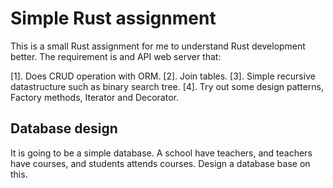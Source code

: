 # Simple Rust assignment

This is a small Rust assignment for me to understand Rust development better. The requirement is and API web server that:

[1]. Does CRUD operation with ORM.
[2]. Join tables.
[3]. Simple recursive datastructure such as binary search tree.
[4]. Try out some design patterns, Factory methods, Iterator and Decorator.

## Database design

It is going to be a simple database. A school have teachers, and teachers have courses, and students attends courses. Design a database base on this.